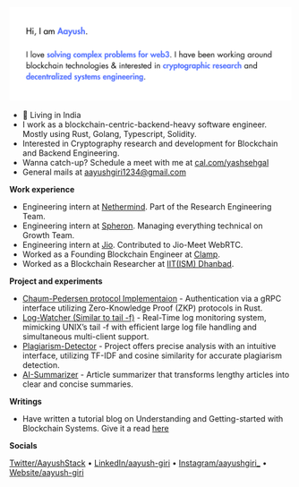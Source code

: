 ![image](https://github.com/Giri-Aayush/Giri-Aayush/blob/master/assets/github-bg.png)

- 📍 Living in India
- I work as a blockchain-centric-backend-heavy software engineer. Mostly using Rust, Golang, Typescript, Solidity.
- Interested in Cryptography research and development for Blockchain and Backend Engineering.
- Wanna catch-up? Schedule a meet with me at [cal.com/yashsehgal](https://cal.com/aayush-giri)
- General mails at aayushgiri1234@gmail.com

**Work experience**

- Engineering intern at [Nethermind](https://github.com/NethermindEth). Part of the Research Engineering Team.
- Engineering intern at [Spheron](https://github.com/spheronFdn). Managing everything technical on Growth Team.
- Engineering intern at [Jio](https://jiomeetpro.jio.com/main). Contributed to Jio-Meet WebRTC.
- Worked as a Founding Blockchain Engineer at [Clamp](https://joinclamp.com).
- Worked as a Blockchain Researcher at [IIT(ISM) Dhanbad](https://cse.iitism.ac.in/).

**Project and experiments**

- [Chaum-Pedersen protocol Implementaion](https://github.com/Giri-Aayush/zkp-authentication) - Authentication via a gRPC interface utilizing Zero-Knowledge Proof (ZKP) protocols in Rust.
- [Log-Watcher (Similar to tail -f)](https://github.com/Giri-Aayush/log-watcher) - Real-Time log monitoring system, mimicking UNIX’s tail -f with efficient large log file handling and simultaneous multi-client support.
- [Plagiarism-Detector](https://github.com/Giri-Aayush/Plagiarism-Detector) - Project offers precise analysis with an intuitive interface, utilizing TF-IDF and cosine similarity for accurate plagiarism detection.
- [AI-Summarizer](https://github.com/Giri-Aayush/AI-Summarizer-Sumz) - Article summarizer that transforms lengthy articles into clear and concise summaries.

**Writings**
- Have written a tutorial blog on Understanding and Getting-started with Blockchain Systems. Give it a read [here](https://medium.com/@aayushgiri1234)

**Socials**

[Twitter/AayushStack](https://twitter.com/AayushStack) &bullet; [LinkedIn/aayush-giri](https://www.linkedin.com/in/aayush-giri/) &bullet; [Instagram/aayushgiri_](https://www.instagram.com/_aayush_giri_/) &bullet; [Website/aayush-giri](https://aayush-giri.vercel.app/) 




